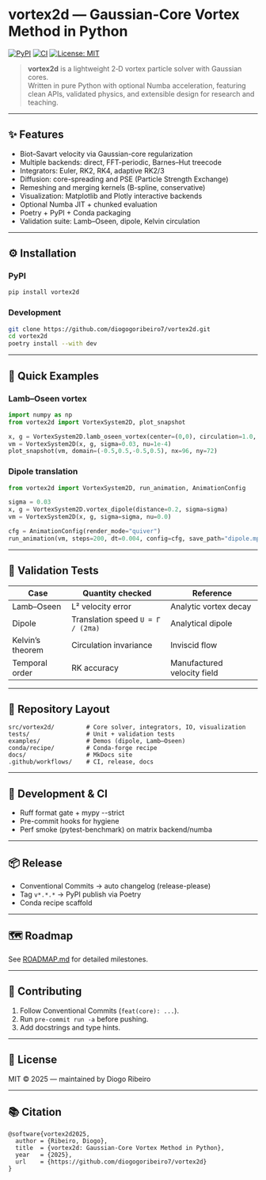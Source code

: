 
# vortex2d — Gaussian-Core Vortex Method in Python

[![PyPI](https://img.shields.io/pypi/v/vortex2d.svg)](https://pypi.org/project/vortex2d/)
[![CI](https://github.com/diogogoribeiro7/vortex2d/actions/workflows/ci_hardening.yml/badge.svg)](https://github.com/diogogoribeiro7/vortex2d/actions)
[![License: MIT](https://img.shields.io/badge/License-MIT-yellow.svg)](LICENSE)

> **vortex2d** is a lightweight 2‑D vortex particle solver with Gaussian cores.  
> Written in pure Python with optional Numba acceleration, featuring clean APIs, validated physics, and extensible design for research and teaching.

---

## ✨ Features
- Biot–Savart velocity via Gaussian-core regularization  
- Multiple backends: direct, FFT-periodic, Barnes–Hut treecode  
- Integrators: Euler, RK2, RK4, adaptive RK2/3  
- Diffusion: core-spreading and PSE (Particle Strength Exchange)  
- Remeshing and merging kernels (B-spline, conservative)  
- Visualization: Matplotlib and Plotly interactive backends  
- Optional Numba JIT + chunked evaluation  
- Poetry + PyPI + Conda packaging  
- Validation suite: Lamb–Oseen, dipole, Kelvin circulation  

---

## ⚙️ Installation

### PyPI
```bash
pip install vortex2d
```

### Development
```bash
git clone https://github.com/diogogoribeiro7/vortex2d.git
cd vortex2d
poetry install --with dev
```

---

## 🧩 Quick Examples

### Lamb–Oseen vortex
```python
import numpy as np
from vortex2d import VortexSystem2D, plot_snapshot

x, g = VortexSystem2D.lamb_oseen_vortex(center=(0,0), circulation=1.0, sigma=0.03)
vm = VortexSystem2D(x, g, sigma=0.03, nu=1e-4)
plot_snapshot(vm, domain=(-0.5,0.5,-0.5,0.5), nx=96, ny=72)
```

### Dipole translation
```python
from vortex2d import VortexSystem2D, run_animation, AnimationConfig

sigma = 0.03
x, g = VortexSystem2D.vortex_dipole(distance=0.2, sigma=sigma)
vm = VortexSystem2D(x, g, sigma=sigma, nu=0.0)

cfg = AnimationConfig(render_mode="quiver")
run_animation(vm, steps=200, dt=0.004, config=cfg, save_path="dipole.mp4")
```


---

## 🧪 Validation Tests
| Case | Quantity checked | Reference |
|------|------------------|------------|
| Lamb–Oseen | L² velocity error | Analytic vortex decay |
| Dipole | Translation speed `U = Γ / (2πa)` | Analytical dipole |
| Kelvin’s theorem | Circulation invariance | Inviscid flow |
| Temporal order | RK accuracy | Manufactured velocity field |

---

## 🧱 Repository Layout
```
src/vortex2d/         # Core solver, integrators, IO, visualization
tests/                # Unit + validation tests
examples/             # Demos (dipole, Lamb–Oseen)
conda/recipe/         # Conda-forge recipe
docs/                 # MkDocs site
.github/workflows/    # CI, release, docs
```

---

## 🔬 Development & CI
- Ruff format gate + mypy --strict
- Pre-commit hooks for hygiene
- Perf smoke (pytest-benchmark) on matrix backend/numba

---

## 📦 Release
- Conventional Commits → auto changelog (release-please)
- Tag `v*.*.*` → PyPI publish via Poetry
- Conda recipe scaffold

---

## 🗺 Roadmap
See [ROADMAP.md](ROADMAP.md) for detailed milestones.

---

## 🤝 Contributing
1. Follow Conventional Commits (`feat(core): ...`).
2. Run `pre-commit run -a` before pushing.
3. Add docstrings and type hints.

---

## 🪪 License
MIT © 2025 — maintained by Diogo Ribeiro

---

## 📚 Citation
```
@software{vortex2d2025,
  author = {Ribeiro, Diogo},
  title  = {vortex2d: Gaussian-Core Vortex Method in Python},
  year   = {2025},
  url    = {https://github.com/diogogoribeiro7/vortex2d}
}
```
